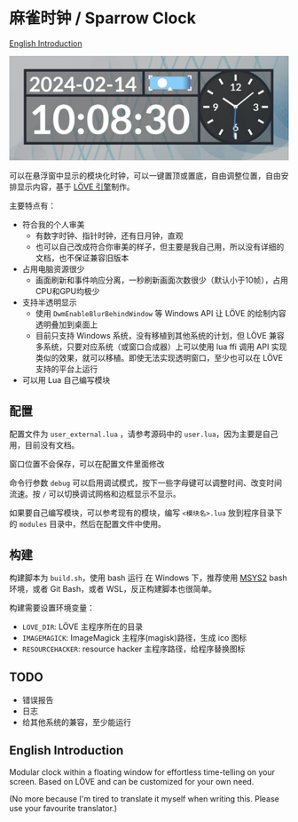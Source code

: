 
# 麻雀时钟 / Sparrow Clock

[English Introduction](#english-introduction)

![](images/screenshot.png)

可以在悬浮窗中显示的模块化时钟，可以一键置顶或置底，自由调整位置，自由安排显示内容，基于 [LÖVE 引擎](https://love2d.org/)制作。

主要特点有：
- 符合我的个人审美
  - 有数字时钟、指针时钟，还有日月钟，直观
  - 也可以自己改成符合你审美的样子，但主要是我自己用，所以没有详细的文档，也不保证兼容旧版本
- 占用电脑资源很少
  - 画面刷新和事件响应分离，一秒刷新画面次数很少（默认小于10帧），占用CPU和GPU均极少
- 支持半透明显示
  - 使用 `DwmEnableBlurBehindWindow` 等 Windows API 让 LÖVE 的绘制内容透明叠加到桌面上
  - 目前只支持 Windows 系统，没有移植到其他系统的计划，但 LÖVE 兼容多系统，只要对应系统（或窗口合成器）上可以使用 lua ffi 调用 API 实现类似的效果，就可以移植。即使无法实现透明窗口，至少也可以在 LÖVE 支持的平台上运行
- 可以用 Lua 自己编写模块

## 配置

配置文件为 `user_external.lua` ，请参考源码中的 `user.lua`，因为主要是自己用，目前没有文档。

窗口位置不会保存，可以在配置文件里面修改

命令行参数 `debug` 可以启用调试模式，按下一些字母键可以调整时间、改变时间流速。按 `/` 可以切换调试网格和边框显示不显示。

如果要自己编写模块，可以参考现有的模块，编写 `<模块名>.lua` 放到程序目录下的 `modules` 目录中，然后在配置文件中使用。

## 构建

构建脚本为 `build.sh`，使用 bash 运行
在 Windows 下，推荐使用 [MSYS2](https://www.msys2.org/) bash 环境，或者 Git Bash，或者 WSL，反正构建脚本也很简单。

构建需要设置环境变量：

- `LOVE_DIR`: LÖVE 主程序所在的目录
- `IMAGEMAGICK`: ImageMagick 主程序(magisk)路径，生成 ico 图标
- `RESOURCEHACKER`: resource hacker 主程序路径，给程序替换图标

## TODO

- 错误报告
- 日志
- 给其他系统的兼容，至少能运行

## English Introduction

Modular clock within a floating window for effortless time-telling on your screen. Based on LÖVE and can be customized for your own need.

(No more because I'm tired to translate it myself when writing this. Please use your favourite translator.)
